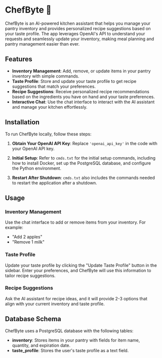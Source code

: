 # ChefByte 🍳

ChefByte is an AI-powered kitchen assistant that helps you manage your pantry inventory and provides personalized recipe suggestions based on your taste profile. The app leverages OpenAI's API to understand your requests and seamlessly update your inventory, making meal planning and pantry management easier than ever.

## Features

- **Inventory Management**: Add, remove, or update items in your pantry inventory with simple commands.
- **Taste Profile**: Store and update your taste profile to get recipe suggestions that match your preferences.
- **Recipe Suggestions**: Receive personalized recipe recommendations based on the ingredients you have on hand and your taste preferences.
- **Interactive Chat**: Use the chat interface to interact with the AI assistant and manage your kitchen effortlessly.

## Installation

To run ChefByte locally, follow these steps:

1. **Obtain Your OpenAI API Key**: Replace `'openai_api_key'` in the code with your OpenAI API key.

2. **Initial Setup**: Refer to `cmds.txt` for the initial setup commands, including how to install Docker, set up the PostgreSQL database, and configure the Python environment.

3. **Restart After Shutdown**: `cmds.txt` also includes the commands needed to restart the application after a shutdown.

## Usage

### Inventory Management

Use the chat interface to add or remove items from your inventory. For example:
- "Add 2 apples"
- "Remove 1 milk"

### Taste Profile

Update your taste profile by clicking the "Update Taste Profile" button in the sidebar. Enter your preferences, and ChefByte will use this information to tailor recipe suggestions.

### Recipe Suggestions

Ask the AI assistant for recipe ideas, and it will provide 2-3 options that align with your current inventory and taste profile.

## Database Schema

ChefByte uses a PostgreSQL database with the following tables:

- **inventory**: Stores items in your pantry with fields for item name, quantity, and expiration date.
- **taste_profile**: Stores the user's taste profile as a text field.
